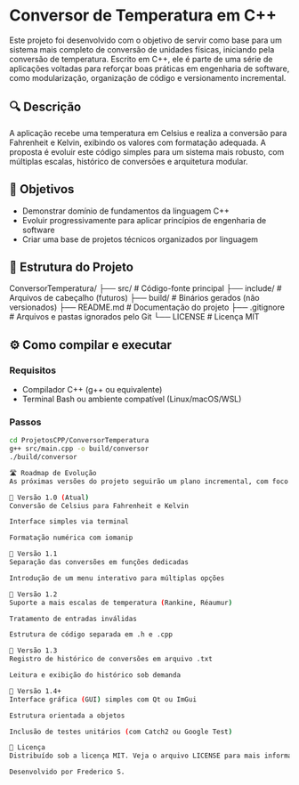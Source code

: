# Conversor de Temperatura em C++

Este projeto foi desenvolvido com o objetivo de servir como base para um sistema mais completo de conversão de unidades físicas, iniciando pela conversão de temperatura. Escrito em C++, ele é parte de uma série de aplicações voltadas para reforçar boas práticas em engenharia de software, como modularização, organização de código e versionamento incremental.

## 🔍 Descrição

A aplicação recebe uma temperatura em Celsius e realiza a conversão para Fahrenheit e Kelvin, exibindo os valores com formatação adequada. A proposta é evoluir este código simples para um sistema mais robusto, com múltiplas escalas, histórico de conversões e arquitetura modular.

## 🎯 Objetivos

- Demonstrar domínio de fundamentos da linguagem C++
- Evoluir progressivamente para aplicar princípios de engenharia de software
- Criar uma base de projetos técnicos organizados por linguagem

## 📁 Estrutura do Projeto

ConversorTemperatura/
├── src/ # Código-fonte principal
├── include/ # Arquivos de cabeçalho (futuros)
├── build/ # Binários gerados (não versionados)
├── README.md # Documentação do projeto
├── .gitignore # Arquivos e pastas ignorados pelo Git
└── LICENSE # Licença MIT


## ⚙️ Como compilar e executar

### Requisitos

- Compilador C++ (g++ ou equivalente)
- Terminal Bash ou ambiente compatível (Linux/macOS/WSL)

### Passos

```bash
cd ProjetosCPP/ConversorTemperatura
g++ src/main.cpp -o build/conversor
./build/conversor

🛣️ Roadmap de Evolução
As próximas versões do projeto seguirão um plano incremental, com foco em refatoração, modularização e aplicação de conceitos avançados:

🔽 Versão 1.0 (Atual)
Conversão de Celsius para Fahrenheit e Kelvin

Interface simples via terminal

Formatação numérica com iomanip

🔼 Versão 1.1
Separação das conversões em funções dedicadas

Introdução de um menu interativo para múltiplas opções

🔼 Versão 1.2
Suporte a mais escalas de temperatura (Rankine, Réaumur)

Tratamento de entradas inválidas

Estrutura de código separada em .h e .cpp

🔼 Versão 1.3
Registro de histórico de conversões em arquivo .txt

Leitura e exibição do histórico sob demanda

🔼 Versão 1.4+
Interface gráfica (GUI) simples com Qt ou ImGui

Estrutura orientada a objetos

Inclusão de testes unitários (com Catch2 ou Google Test)

📄 Licença
Distribuído sob a licença MIT. Veja o arquivo LICENSE para mais informações.

Desenvolvido por Frederico S.
